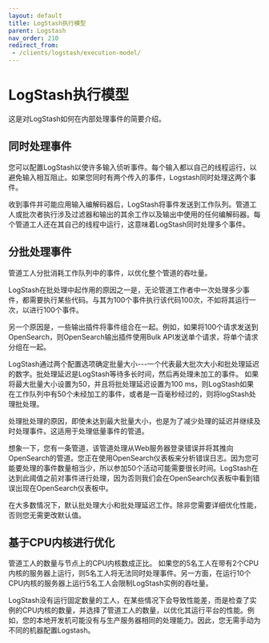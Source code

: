 ```yaml
---
layout: default
title: LogStash执行模型
parent: Logstash
nav_order: 210
redirect_from:
 - /clients/logstash/execution-model/
---
```


# LogStash执行模型

这是对LogStash如何在内部处理事件的简要介绍。

## 同时处理事件

您可以配置LogStash以使许多输入侦听事件。每个输入都以自己的线程运行，以避免输入相互阻止。如果您同时有两个传入的事件，Logstash同时处理这两个事件。

收到事件并可能应用输入编解码器后，LogStash将事件发送到工作队列。管道工人或批次者执行涉及过滤器和输出的其余工作以及输出中使用的任何编解码器。每个管道工人还在其自己的线程中运行，这意味着LogStash同时处理多个事件。

## 分批处理事件

管道工人分批消耗工作队列中的事件，以优化整个管道的吞吐量。

LogStash在批处理中起作用的原因之一是，无论管道工作者中一次处理多少事件，都需要执行某些代码。与其为100个事件执行该代码100次，不如将其运行一次，以进行100个事件。

另一个原因是，一些输出插件将事件组合在一起。例如，如果将100个请求发送到OpenSearch，则OpenSearch输出插件使用Bulk API发送单个请求，将单个请求分组在一起。

LogStash通过两个配置选项确定批量大小⁠---一个代表最大批次大小和批处理延迟的数字。批处理延迟是LogStash等待多长时间，然后再处理未加工的事件。
如果将最大批量大小设置为50，并且将批处理延迟设置为100 ms，则LogStash如果在工作队列中有50个未经加工的事件，或者是一百毫秒经过的，则将logStash处理批处理。

处理批处理的原因，即使未达到最大批量大小，也是为了减少处理的延迟并继续及时处理事件。这适用于处理低量事件的管道。

想象一下，您有一条管道，该管道处理从Web服务器登录错误并将其推向OpenSearch的管道。您正在使用OpenSearch仪表板来分析错误日志。因为您可能要处理的事件数量相当少，所以参加50个活动可能需要很长时间。LogStash在达到此阈值之前对事件进行处理，因为否则我们会在OpenSearch仪表板中看到错误出现在OpenSearch仪表板中。

在大多数情况下，默认批处理大小和批处理延迟工作。除非您需要详细优化性能，否则您无需更改默认值。

## 基于CPU内核进行优化

管道工人的数量与节点上的CPU内核数成正比。
如果您的5名工人在带有2个CPU内核的服务器上运行，则5名工人将无法同时处理事件。另一方面，在运行10个CPU内核的服务器上运行5名工人会限制LogStash实例的吞吐量。

LogStash没有运行固定数量的工人，在某些情况下会导致性能差，而是检查了实例的CPU内核的数量，并选择了管道工人的数量，以优化其运行平台的性能。例如，您的本地开发机可能没有与生产服务器相同的处理能力。因此，您无需手动为不同的机器配置Logstash。

